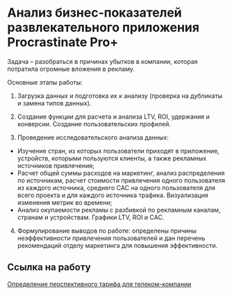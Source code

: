 # Анализ бизнес-показателей развлекательного приложения Procrastinate Pro+

Задача –  разобраться в причинах убытков в компании, которая потратила огромные вложения в рекламу.

Основные этапы работы:

1.	Загрузка данных и подготовка их к анализу (проверка на дубликаты и замена типов данных).

2.	Создание функции для расчета и анализа LTV, ROI, удержания и конверсии. Создание пользовательских профилей.

3.	Проведение исследовательского анализа данных:

- Изучение стран, из которых пользователи приходят в приложение, устройств, которыми пользуются клиенты, а также рекламных источников привлечения;
- Расчет общей суммы расходов на маркетинг, анализ распределения по источникам, расчет стоимости привлечения одного пользователя из каждого источника, среднего CAC на одного пользователя для всего проекта и для каждого источника трафика. Визуализация изменения метрик во времени;
- Анализ окупаемости рекламы с разбивкой по рекламным каналам, странам и устройствам. Графики LTV, ROI и CAC. 

4.	Формулирование выводов по работе: определены причины неэффективности привлечения пользователей и дан перечень рекомендаций отделу маркетинга для повышения эффективности.

## Ссылка на работу
[Определение перспективного тарифа для телеком-компании]([https://github.com/Veronikask/Yandex-Practikum/blob/91d4e617b76b8651f8177782021748c112b1b60c/%D0%9F%D1%80%D0%BE%D0%B5%D0%BA%D1%82%2010:%20%D0%9E%D0%BF%D1%80%D0%B5%D0%B4%D0%B5%D0%BB%D0%B5%D0%BD%D0%B8%D0%B5%20%D0%BF%D0%B5%D1%80%D1%81%D0%BF%D0%B5%D0%BA%D1%82%D0%B8%D0%B2%D0%BD%D0%BE%D0%B3%D0%BE%20%D1%82%D0%B0%D1%80%D0%B8%D1%84%D0%B0%20%D0%B4%D0%BB%D1%8F%20%D1%82%D0%B5%D0%BB%D0%B5%D0%BA%D0%BE%D0%BC-%D0%BA%D0%BE%D0%BC%D0%BF%D0%B0%D0%BD%D0%B8%D0%B8/%D0%9E%D0%BF%D1%80%D0%B5%D0%B4%D0%B5%D0%BB%D0%B5%D0%BD%D0%B8%D0%B5%20%D0%BF%D0%B5%D1%80%D1%81%D0%BF%D0%B5%D0%BA%D1%82%D0%B8%D0%B2%D0%BD%D0%BE%D0%B3%D0%BE%20%D1%82%D0%B0%D1%80%D0%B8%D1%84%D0%B0%20%D0%B4%D0%BB%D1%8F%20%D1%82%D0%B5%D0%BB%D0%B5%D0%BA%D0%BE%D0%BC-%D0%BA%D0%BE%D0%BC%D0%BF%D0%B0%D0%BD%D0%B8%D0%B8.ipynb])

